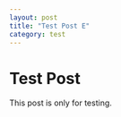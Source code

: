 ```yaml
---
layout: post
title: "Test Post E"
category: test
---
```


# Test Post

This post is only for testing.